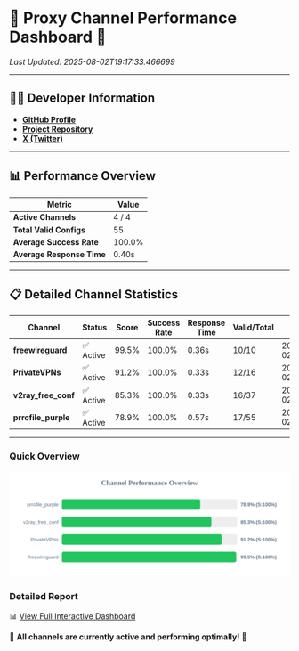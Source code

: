 # 🌟 Proxy Channel Performance Dashboard 🌟

_Last Updated: 2025-08-02T19:17:33.466699_

---

## 👩‍💻 Developer Information

- **[GitHub Profile](https://github.com/4n0nymou3)**  
- **[Project Repository](https://github.com/4n0nymou3/multi-proxy-config-fetcher)**  
- **[X (Twitter)](https://x.com/4n0nymou3)**  

---

## 📊 Performance Overview

| Metric                | Value       |
|-----------------------|-------------|
| **Active Channels**   | 4 / 4       |
| **Total Valid Configs** | 55          |
| **Average Success Rate** | 100.0%      |
| **Average Response Time** | 0.40s       |

---

## 📋 Detailed Channel Statistics

| Channel          | Status     | Score  | Success Rate | Response Time | Valid/Total | Last Success               |
|------------------|------------|--------|--------------|---------------|-------------|----------------------------|
| **freewireguard**  | ✅ Active  | 99.5%  | 100.0% | 0.36s         | 10/10       | 2025-08-02T19:17:33.465278 |
| **PrivateVPNs**  | ✅ Active  | 91.2%  | 100.0% | 0.33s         | 12/16       | 2025-08-02T19:17:33.081520 |
| **v2ray_free_conf**  | ✅ Active  | 85.3%  | 100.0% | 0.33s         | 16/37       | 2025-08-02T19:17:32.706440 |
| **prrofile_purple**  | ✅ Active  | 78.9%  | 100.0% | 0.57s         | 17/55       | 2025-08-02T19:17:32.269689 |

---

### Quick Overview
<div align="center">
  <a href="https://raw.githubusercontent.com/nullluser/NullRepo/refs/heads/main/assets/channel_stats_chart.svg">
    <img src="https://raw.githubusercontent.com/nullluser/NullRepo/refs/heads/main/assets/channel_stats_chart.svg" alt="Source Performance Statistics" width="800">
  </a>
</div>

### Detailed Report
📊 [View Full Interactive Dashboard](https://htmlpreview.github.io/?https://github.com/nullluser/NullRepo/blob/main/assets/performance_report.html)

🎉 **All channels are currently active and performing optimally!** 🎉
